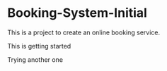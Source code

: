 # Booking-System-Initial

This is a project to create an online booking service.

This is getting started

Trying another one
